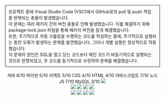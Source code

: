 
<div align="left" style="border: 1px solid #000; padding: 10px;">
  프로젝트 중에 Visual Studio Code (VSC)에서 GitHub로의 pull 및 push 작업 중 반복되는 충돌이 발생했습니다.
  <br>
  이 문제는 여러 패키지 간의 버전 충돌로 인해 발생했습니다. 이를 해결하기 위해 package-lock.json 파일을 통해 패키지 버전을 잠궈 해결했습니다.
  <br>
  또한, 주기적으로 자동 크롤링을 수행하는 코드를 작성하는 중에, 주기적으로 실행되는 동안 오류가 발생하는 문제를 발견했습니다. 그러나 개별 실행은 정상적으로 작동했습니다.
  <br>
  이 문제의 원인은 SQL을 열고 닫는 코드보다 메인 코드가 비동기적으로 실행되는 것으로 판명되었고, 주 코드를 동기적으로 수정하여 문제를 해결했습니다.
</div>

<div align=center> 
<br>
자바	8/10
파이썬	5/10
리액트	5/10
CSS	4/10
HTML	4/10
자바스크립트	7/10
노드JS	7/10
MySQL	3/10
  <img src="https://github.com/leegyunho/-/assets/157352593/340ca16e-1118-448b-a77d-19b2f4a4fe73"> 
<br>
  
<img src="https://img.shields.io/badge/html5-E34F26?style=for-the-badge&logo=html5&logoColor=white"> 
<img src="https://img.shields.io/badge/css-1572B6?style=for-the-badge&logo=css3&logoColor=white"> 
<img src="https://img.shields.io/badge/javascript-F7DF1E?style=for-the-badge&logo=javascript&logoColor=black"> 
<img src="https://img.shields.io/badge/mysql-4479A1?style=for-the-badge&logo=mysql&logoColor=white"> 

<br>

<img src="https://img.shields.io/badge/react-61DAFB?style=for-the-badge&logo=react&logoColor=black"> 
<img src="https://img.shields.io/badge/node.js-339933?style=for-the-badge&logo=Node.js&logoColor=white">
<img src="https://img.shields.io/badge/express-000000?style=for-the-badge&logo=express&logoColor=white"> 
<img src="https://img.shields.io/badge/github-181717?style=for-the-badge&logo=github&logoColor=white">


